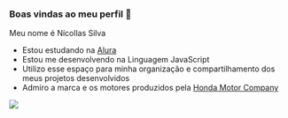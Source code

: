 ### Boas vindas ao meu perfil 🚙

Meu nome é Nícollas Silva
- Estou estudando na [Alura](http://www.alura.com.br)
- Estou me desenvolvendo na Linguagem JavaScript
- Utilizo esse espaço para minha organização e compartilhamento dos meus projetos desenvolvidos
- Admiro a marca e os motores produzidos pela [Honda Motor Company](honda.com.br)




![](https://i.makeagif.com/media/4-28-2017/83LXVA.gif)
